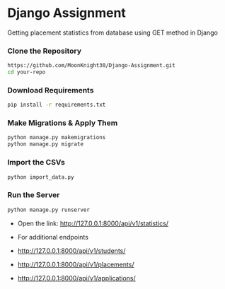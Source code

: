 # Django Assignment
 Getting placement statistics from database using GET method in Django

### Clone the Repository  
```sh
https://github.com/MoonKnight30/Django-Assignment.git
cd your-repo
```
### Download Requirements  
```bash
pip install -r requirements.txt
```

### Make Migrations & Apply Them
```bash
python manage.py makemigrations
python manage.py migrate
```

### Import the CSVs
```bash
python import_data.py
```
### Run the Server
```bash
python manage.py runserver
```
- Open the link: http://127.0.0.1:8000/api/v1/statistics/

- For additional endpoints
- http://127.0.0.1:8000/api/v1/students/
- http://127.0.0.1:8000/api/v1/placements/
- http://127.0.0.1:8000/api/v1/applications/
  
